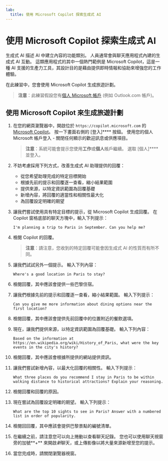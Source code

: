 ```yaml
---
lab:
  title: 使用 Microsoft Copilot 探索生成式 AI
---
```

# 使用 Microsoft Copilot 探索生成式 AI

生成式 AI 描述 AI 中建立內容的功能類別。 人員通常會與聊天應用程式內建的生成式 AI 互動。 這類應用程式的其中一個熱門範例是 Microsoft Copilot，這是一種 AI 支援的生產力工具，其設計目的是藉由提供即時情報和協助來增強您的工作體驗。 

在此練習中，您會使用 Microsoft Copilot 生成旅遊計劃。

> **注意**：此練習假設您有[個人 Microsoft 帳戶](https://signup.live.com) (例如 Outlook.com 帳戶)。

## 使用 Microsoft Copilot 來生成旅遊計劃

1. 在您的網頁瀏覽器中，開啟位於 `https://copilot.microsoft.com` 的 [Microsoft Copilot](https://copilot.microsoft.com)。 按一下畫面右側的 [登入]**** 按鈕。 使用您的個人 Microsoft 帳戶登入 - 關閉任何顯示的歡迎訊息或供應項目。

    >**注意**：系統可能會提示您使用**工作**或**個人**帳戶繼續。 選取 [個人]**** 並登入。 

1. 不妨考慮採用下列方式，改善生成式 AI 助理提供的回覆：
    - 從您希望助理完成的特定目標開始
    - 根據先前的提示和回覆逐一查看，縮小結果範圍
    - 提供來源，以特定資訊範圍為回覆基礎
    - 新增內容，將回覆的適當性和相關性最大化
    - 為回覆設定明確的期望

1. 讓我們嘗試使用具有特定目標的提示，從 Microsoft Copilot 生成回覆。 在 Copilot 窗格底部的聊天方塊中，輸入下列提示：

    ```prompt
    I'm planning a trip to Paris in September. Can you help me?
    ```

1. 檢閱 Copilot 的回覆。 

    >**注意**：請注意，您收到的特定回覆可能會因生成式 AI 的性質而有所不同。
 
1. 讓我們試試另外一個提示。 輸入下列內容：

    ```prompt
    Where's a good location in Paris to stay? 
    ```

1. 檢閱回覆，其中應該會提供一些巴黎住宿。

1. 讓我們根據先前的提示和回覆逐一查看，縮小結果範圍。 輸入下列提示：
    
    ```prompt
    Can you give me more information about dining options near the first location?
    ``` 

1. 檢閱回覆，其中應該會提供先前回覆中的位置附近的餐飲選項。 

1. 現在，讓我們提供來源，以特定資訊範圍為回覆基礎。 輸入下列內容： 
    
    ```prompt
    Based on the information at https://en.wikipedia.org/wiki/History_of_Paris, what were the key events in the city's history?
    ```

1. 檢閱回覆，其中應該會根據所提供的網站提供資訊。 

1. 讓我們嘗試新增內容，以最大化回覆的相關性。 輸入下列提示： 

    ```prompt
    What three places do you recommend I stay in Paris to be within walking distance to historical attractions? Explain your reasoning.
    ```

1. 檢閱回覆和回覆的原因。  

1. 現在嘗試為回覆設定明確的期望。 輸入下列提示：
    
    ```prompt
    What are the top 10 sights to see in Paris? Answer with a numbered list in order of popularity.
    ```

1. 檢閱回回覆，其中應該會提供巴黎景點的編號清單。

1. 在繼續之前，請注意您可以向上捲動以查看聊天記錄。 您也可以使用聊天視窗旁的加號**+** 來開啟*新*聊天，或上傳影像以將大量來源新增至您的提示。    

1. 當您完成時，請關閉瀏覽器視窗。 
